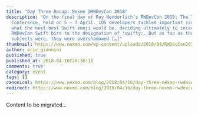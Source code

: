 ```yaml
---
title: "Day Three Recap: Nexmo @RWDevCon 2018"
description: "On the final day of Ray Wenderlich’s RWDevCon 2018: The Tutorial
  Conference, held on 5 – 7 April. iOS developers tackled important issues like
  what the next best Swift emoji would be, deciding ultimately to incarnate the
  RWDevCon Swift bird to the designation of :swifty:. But as fun as those
  subjects were, they were overshadowed […]"
thumbnail: https://www.nexmo.com/wp-content/uploads/2018/04/RWDevCon2018_change-slide.jpg
author: eric_giannini
published: true
published_at: 2018-04-16T20:30:16
comments: true
category: event
tags: []
canonical: https://www.nexmo.com/blog/2018/04/16/day-three-nexmo-rwdevcon-2018-dr
redirect: https://www.nexmo.com/blog/2018/04/16/day-three-nexmo-rwdevcon-2018-dr
---
```

Content to be migrated...
